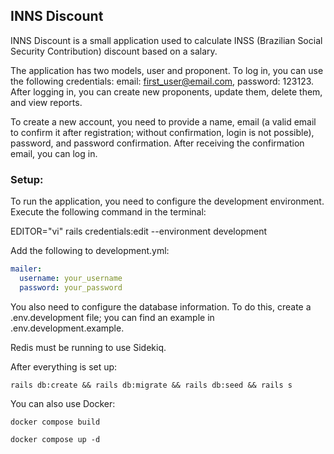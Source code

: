 ## INNS Discount

INNS Discount is a small application used to calculate INSS (Brazilian Social Security Contribution) discount based on a salary.

The application has two models, user and proponent. To log in, you can use the following credentials: email: first_user@email.com, password: 123123. After logging in, you can create new proponents, update them, delete them, and view reports.

To create a new account, you need to provide a name, email (a valid email to confirm it after registration; without confirmation, login is not possible), password, and password confirmation. After receiving the confirmation email, you can log in.

### Setup:

To run the application, you need to configure the development environment. Execute the following command in the terminal:

EDITOR="vi" rails credentials:edit --environment development

Add the following to development.yml:

```yaml
mailer:
  username: your_username
  password: your_password
```

You also need to configure the database information. To do this, create a .env.development file; you can find an example in .env.development.example.

Redis must be running to use Sidekiq.

After everything is set up:

```rails db:create && rails db:migrate && rails db:seed && rails s```

You can also use Docker:

```
docker compose build

docker compose up -d
```